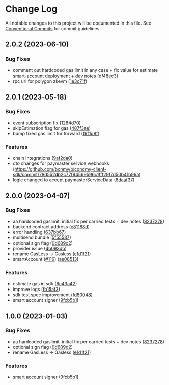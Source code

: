 # Change Log

All notable changes to this project will be documented in this file.
See [Conventional Commits](https://conventionalcommits.org) for commit guidelines.

## 2.0.2 (2023-06-10)


### Bug Fixes

* comment out hardcoded gas limit in any case + fix value for estimate smart-account deployment + dev notes ([df48ec3](https://github.com/bcnmy/biconomy-client-sdk/commit/df48ec3c04cf44a8f64eb302217655076c6304a4))
* rpc url for polygon zkevm ([1e3c71f](https://github.com/bcnmy/biconomy-client-sdk/commit/1e3c71fbb1ceddaf02597684f18d949d24c1c446))


## 2.0.1 (2023-05-18)


### Bug Fixes

* event subscription fix ([1284d70](https://github.com/bcnmy/biconomy-client-sdk/commit/1284d70313e44139189415ed863acc5c7db77d12))
* skipEstimation flag for gas ([487f3ae](https://github.com/bcnmy/biconomy-client-sdk/commit/487f3aefe21b2dd4fd46e18bef7168eae3c1ecc1))
* bump fixed gas limit for forward ([f9f1d8f](https://github.com/bcnmy/biconomy-client-sdk/commit/f9f1d8fa1ffc9e02b28b400a869028f908c16d47))


### Features

* chain integrations ([9af2da0](https://github.com/bcnmy/biconomy-client-sdk/commit/9af2da03820a26ac7d21301c32de041ced6c5e43))
* dto changes for paymaster service webhooks (https://github.com/bcnmy/biconomy-client-sdk/commit/78d552db2c77f94569596c1fff29f7d50b41b96a)
* logic changed to accept paymasterServiceData ([6daaf37](https://github.com/bcnmy/biconomy-client-sdk/commit/6daaf37855a13fa6e12fdbab16a7e980b4631475))



## 2.0.0 (2023-04-07)


### Bug Fixes

* aa hardcoded gaslimit. initial fix per carried tests + dev notes ([8237278](https://github.com/bcnmy/biconomy-client-sdk/commit/8237278ed05d28918d4cd83d53cb96911a6749b7))
* backend contract address ([e81188d](https://github.com/bcnmy/biconomy-client-sdk/commit/e81188d454eb42ab581078d218d86571d724fa2d))
* error handling ([637bb67](https://github.com/bcnmy/biconomy-client-sdk/commit/637bb67b9390e39b4571374108bc70447a531963))
* multisend bundle ([5f55587](https://github.com/bcnmy/biconomy-client-sdk/commit/5f55587b63c82a30652843fe619d8b891e495399))
* optional sign flag ([0d689d2](https://github.com/bcnmy/biconomy-client-sdk/commit/0d689d214fc7abf32f4f2deabcce61041b73d642))
* provider issue ([4b093db](https://github.com/bcnmy/biconomy-client-sdk/commit/4b093db0709b24431171c0e70ba98478b18cf0f0))
* rename GasLess -> Gasless ([e1d1f21](https://github.com/bcnmy/biconomy-client-sdk/commit/e1d1f21c7e89cffd19a8c495d31cb29a1013a7f9))
* smartAccount ([#116](https://github.com/bcnmy/biconomy-client-sdk/issues/116)) ([ae08513](https://github.com/bcnmy/biconomy-client-sdk/commit/ae0851328d3633b8615c61ecc754219fe98019fc))


### Features

* estimate gas in sdk ([6c43a42](https://github.com/bcnmy/biconomy-client-sdk/commit/6c43a425453c2c8d871847b86ce94b1fa8aeb475))
* improve logs ([fb15af3](https://github.com/bcnmy/biconomy-client-sdk/commit/fb15af3af48ccf50101fedd7f9bb44ee97c747c4))
* sdk test spec improvement ([fd80048](https://github.com/bcnmy/biconomy-client-sdk/commit/fd80048db7a60d34412dcb00f6dd8bb202f41ad3))
* smart account signer ([9fcb5b1](https://github.com/bcnmy/biconomy-client-sdk/commit/9fcb5b106519b1d8fe658ab0924d722b0d102351))


## 1.0.0 (2023-01-03)


### Bug Fixes

* aa hardcoded gaslimit. initial fix per carried tests + dev notes ([8237278](https://github.com/bcnmy/biconomy-client-sdk/commit/8237278ed05d28918d4cd83d53cb96911a6749b7))
* optional sign flag ([0d689d2](https://github.com/bcnmy/biconomy-client-sdk/commit/0d689d214fc7abf32f4f2deabcce61041b73d642))
* rename GasLess -> Gasless ([e1d1f21](https://github.com/bcnmy/biconomy-client-sdk/commit/e1d1f21c7e89cffd19a8c495d31cb29a1013a7f9))


### Features

* smart account signer ([9fcb5b1](https://github.com/bcnmy/biconomy-client-sdk/commit/9fcb5b106519b1d8fe658ab0924d722b0d102351))
